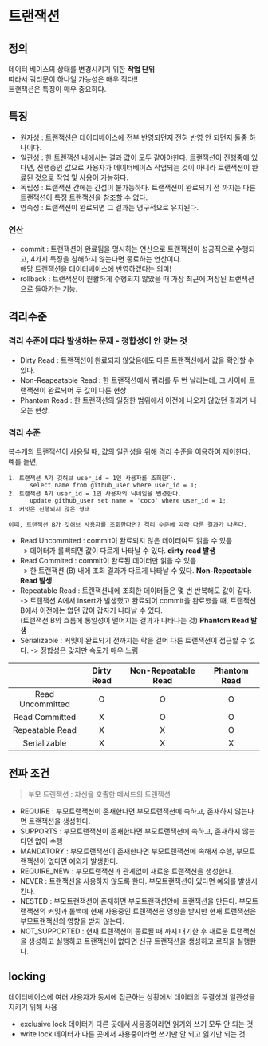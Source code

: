 # 트랜잭션
## 정의
데이터 베이스의 상태를 변경시키기 위한 **작업 단위**  
따라서 쿼리문이 하나일 가능성은 매우 적다!!  
트랜잭션은 특징이 매우 중요하댜.
## 특징
- 원자성 : 트랜잭션은 데이터베이스에 전부 반영되던지 전혀 반영 안 되던지 둘중 하나이다.
- 일관성 : 한 트랜잭션 내에서는 결과 값이 모두 같아야한다.
트랜잭션이 진행중에 있다면, 진행중인 값으로 사용자가 데이터베이스 작업되는 것이 아니라 트랜잭션이 완료된 것으로 작업 및 사용이 가능하다.
- 독립성 : 트랜잭션 간에는 간섭이 불가능하다. 트랜잭션이 완료되기 전 까지는 다른 트랜잭션이 특정 트랜잭션을 참조할 수 없다.
- 영속성 : 트랜잭션이 완료되면 그 결과는 영구적으로 유지된다.
### 연산
- commit : 트랜잭션이 완료됨을 명시하는 연산으로 트랜잭션이 성공적으로 수행되고, 4가지 특징을 침해하지 않는다면 종료하는 연산이다.  
  해당 트랜잭션을 데이터베이스에 반영하겠다는 의미!
- rollback : 트랜잭션이 원활하게 수행되지 않았을 때 가장 최근에 저장된 트랜잭션으로 돌아가는 기능.
## 격리수준
### 격리 수준에 따라 발생하는 문제 - 정합성이 안 맞는 것
- Dirty Read : 트랜잭션이 완료되지 않았음에도 다른 트랜잭션에서 값을 확인할 수 있다.
- Non-Reapeatable Read : 한 트랜잭션에서 쿼리를 두 번 날리는데, 그 사이에 트랜잭션이 완료되어 두 값이 다른 현상
- Phantom Read : 한 트랜잭션의 일정한 범위에서 이전에 나오지 않았던 결과가 나오는 현상.
### 격리 수준
복수개의 트랜잭션이 사용될 때, 값의 일관성을 위해 격리 수준을 이용하여 제어한다.  
예를 들면,
```
1. 트랜잭션 A가 깃허브 user_id = 1인 사용자를 조회한다.
      select name from github_user where user_id = 1;
2. 트랜잭션 A가 user_id = 1인 사용자의 닉네임을 변경한다.
      update github_user set name = 'coco' where user_id = 1;
3. 커밋은 진행되지 않은 형태

이때, 트랜잭션 B가 깃허브 사용자를 조회한다면? 격리 수준에 따라 다른 결과가 나온다.
```
- Read Uncommited : commit이 완료되지 않은 데이터여도 읽을 수 있음  
-> 데이터가 롤백되면 값이 다르게 나타날 수 있다. **dirty read 발생** 
- Read Commited : commit이 완료된 데이터만 읽을 수 있음  
 -> 한 트랜잭션 (B) 내에 조회 결과가 다르게 나타날 수 있다. **Non-Repeatable Read 발생**
- Repeatable Read : 트랜잭션내에 조회한 데이터들은 몇 번 반복해도 값이 같다.  
 -> 트랜잭션 A에서 insert가 발생했고 완료되어 commit을 완료했을 때, 트랜잭션 B에서 이전에는 없던 값이 갑자기 나타날 수 있다.  
 (트랜잭션 B의 흐름에 통일성이 떨어지는 결과가 나타나는 것) **Phantom Read 발생**
- Serializable : 커밋이 완료되기 전까지는 락을 걸어 다른 트랜잭션이 접근할 수 없다.
  -> 정합성은 맞지만 속도가 매우 느림

|                  | Dirty Read | Non-Repeatable Read | Phantom Read |
|:----------------:|:----------:|:-------------------:|:------------:|
| Read Uncommitted |      O     |          O          |       O      |
|  Read Committed  |      X     |          O          |       O      |
|  Repeatable Read |      X     |          X          |       O      |
|   Serializable   |      X     |          X          |       X      |
## 전파 조건
> 부모 트랜잭션 : 자신을 호출한 메서드의 트랜잭션
- REQUIRE : 부모트랜잭션이 존재한다면 부모트랜잭션에 속하고, 존재하지 않는다면 트랜잭션을 생성한다.
- SUPPORTS : 부모트랜잭션이 존재한다면 부모트랜잭션에 속하고, 존재하지 않는다면 없이 수행
- MANDATORY : 부모트랜잭션이 존재한다면 부모트랜잭션에 속해서 수행, 부모트랜잭션이 없다면 예외가 발생한다.
- REQUIRE_NEW : 부모트랜잭션과 관계없이 새로운 트랜잭션을 생성한다.
- NEVER : 트랜잭션을 사용하지 않도록 한다. 부모트랜잭션이 있다면 예외를 발생시킨다.
- NESTED : 부모트랜잭션이 존재하면 부모트랜잭션안에 트랜잭션을 만든다. 부모트랜잭션의 커밋과 롤백에 현재 사용중인 트랜잭션은 영향을 받지만 현재 트랜잭션은 부모트랜잭션의 영향을 받지 않는다.
- NOT_SUPPORTED : 현재 트랜잭션이 종료될 때 까지 대기한 후 새로운 트랜잭션을 생성하고 실행하고 트랜잭션이 없다면 신규 트랜잭션을 생성하고 로직을 실행한다.

## locking
데이터베이스에 여러 사용자가 동시에 접근하는 상황에서 데이터의 무결성과 일관성을 지키기 위해 사용
- exclusive lock
데이터가 다른 곳에서 사용중이라면 읽기와 쓰기 모두 안 되는 것
- write lock
데이터가 다른 곳에서 사용중이라면 쓰기만 안 되고 읽기만 되는 것
